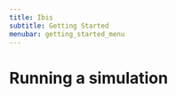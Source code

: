```yaml
---
title: Ibis
subtitle: Getting Started
menubar: getting_started_menu
---
```


# Running a simulation
